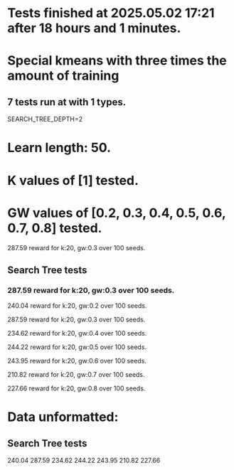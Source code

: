 # Tests finished at 2025.05.02 17:21 after 18 hours and 1 minutes.
# Special kmeans with three times the amount of training
## 7 tests run at with 1 types.
SEARCH_TREE_DEPTH=2
# Learn length: 50.
# K values of [1] tested.
# GW values of [0.2, 0.3, 0.4, 0.5, 0.6, 0.7, 0.8] tested.

287.59 reward for k:20, gw:0.3 over 100 seeds.


## Search Tree tests
### 287.59 reward for k:20, gw:0.3 over 100 seeds.

240.04 reward for k:20, gw:0.2 over 100 seeds.

287.59 reward for k:20, gw:0.3 over 100 seeds.

234.62 reward for k:20, gw:0.4 over 100 seeds.

244.22 reward for k:20, gw:0.5 over 100 seeds.

243.95 reward for k:20, gw:0.6 over 100 seeds.

210.82 reward for k:20, gw:0.7 over 100 seeds.

227.66 reward for k:20, gw:0.8 over 100 seeds.


# Data unformatted:



## Search Tree tests
240.04
287.59
234.62
244.22
243.95
210.82
227.66
